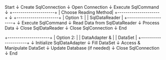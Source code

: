 Start
   ↓
Create SqlConnection
   ↓
Open Connection
   ↓
Execute SqlCommand
   ↓
+---------------------+
| Choose Reading Method|
+---------------------+
         ↓
   +---------------------+
   |   Option 1:        |
   | SqlDataReader      |
   +---------------------+
         ↓
 Execute SqlCommand
   ↓
 Read Data from SqlDataReader
   ↓
 Process Data
   ↓
 Close SqlDataReader
   ↓
 Close SqlConnection
         ↓
      End
         
   +---------------------+
   |   Option 2:        |
   | DataAdapter &      |
   | DataSet            |
   +---------------------+
         ↓
 Initialize SqlDataAdapter
   ↓
 Fill DataSet
   ↓
 Access & Manipulate DataSet
   ↓
 Update Database (if needed)
   ↓
 Close SqlConnection
         ↓
      End
